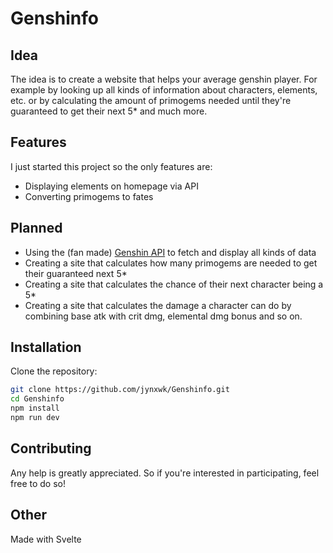# Genshinfo

## Idea
The idea is to create a website that helps your average genshin player.
For example by looking up all kinds of information about characters, elements, etc. or by calculating the amount of primogems needed until they're guaranteed to get their next 5* and much more. 

## Features
I just started this project so the only features are:
- Displaying elements on homepage via API
- Converting primogems to fates

## Planned
- Using the (fan made) [Genshin API](https://genshin.dev) to fetch and display all kinds of data
- Creating a site that calculates how many primogems are needed to get their guaranteed next 5*
- Creating a site that calculates the chance of their next character being a 5*
- Creating a site that calculates the damage a character can do by combining base atk with crit dmg, elemental dmg bonus and so on.

## Installation

Clone the repository:

   ```bash
   git clone https://github.com/jynxwk/Genshinfo.git
   cd Genshinfo
   npm install
   npm run dev
   ```

## Contributing
Any help is greatly appreciated. So if you're interested in participating, feel free to do so!

## Other
Made with Svelte
